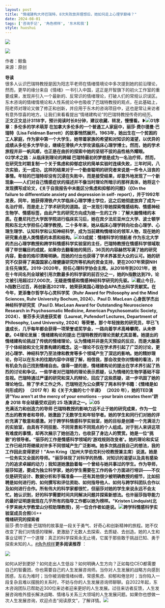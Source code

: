 ```yaml
---
layout: post
title: "情绪建构大师巴瑞特，8次失败放弃理想后，她如何走上心理学巅峰？"
date: 2024-08-01
tags: ['咨询手记', '角色榜样', '东木和我']
style: huoshui
---
```


![](/assets/post_images/2024-08-01-17319183416000.9079668803867915.jpeg)



![](/assets/post_images/2024-08-01-17319183415380.6531977034428205.png)

作者：鲸鱼  
来源：原创

  
**导读**  
很多人认识巴瑞特教授是因为阳志平老师在情绪情境论中多次提到她的前沿理论，然而，更早的缘分来自《情绪》一书引入中国，这正是开智旗下的初火工作室的重要成果，发现并引入一个最新的、反常识的情绪理论，打破人们的常规认识误区。东木咨询的情绪情境论和人性系统论中也吸收了巴瑞特教授的观点，在此基础上，阳老师对理论又做了修正和创新，并应用于东木的咨询项目中，这也是常让来访者有意外惊喜的地方。让我们来看看提出“情绪建构论”的巴瑞特教授传奇的经历。  
**正文正文总计3118字，预计阅读时长8分钟，建议收藏、转发，慢慢看。❥![](/assets/post_images/2024-08-01-17319183416330.6154201505250505.webp)**01序章：多伦多的学术萌芽**
在加拿大多伦多的一个普通工人家庭中，丽莎·费尔德曼·巴瑞特（Lisa Feldman
Barrett）的故事悄然展开。1963年，她出生在一个贫困的工人家庭，作为家中第一个大学生，她带着家族的希望和对知识的渴望，以优异的成绩从多伦多大学毕业，继续在滑铁卢大学攻读临床心理学博士。然而，她的学术旅程并非一帆风顺，也正是在曲折的探索中她的坚韧不拔的品性格外耀眼。  
**02学术之路：从临床到理论的跨越**
巴瑞特最初的梦想是成为一名治疗师，然而，在研究生时期复制一个关于焦虑和抑郁症状的简单实验时连续失败，三年时间，八次实验，无一成功，这样的结果对于一个勤奋聪明的研究者来说是一件令人沮丧的事情。年轻的巴瑞特却没有沉浸在失败中，而是接受结果，却意外地发现了一个新现象——人们对自己情感症状的描述并不像当时理论所暗示的那样具体，她将这个发现撰写成论文，《关于自我报告中未能区分焦虑和抑郁的问题》（《On
the failure to differentiate anxiety and depression in self-
report），并于1992年发表，同年，她获得滑铁卢大学临床心理学博士学位，这之后她彻底放弃了成为一名治疗师，而是走上了学术研究的道路。这一发现引导她探索情感结构、情感神经生物学、情感标签，由此产生的研究方向成为她一生的工作：了解大脑情绪的本质。在曼尼托巴大学医学院进行临床实习后，她在宾夕法尼亚州立大学、波士顿学院和东北大学担任心理学教授。二十多年来，她从临床心理学转向社会心理学、心理生理学、认知科学和认知神经科学，成为当前建构情绪论的领军人物，现在她的研究重点是人类情感的本质和结构。![](/assets/post_images/2024-08-01-17319183416000.47351723340669705.jpeg)**03成就：情绪科学的领航者**
作为东北大学的杰出心理学教授和跨学科情感科学实验室的主任，巴瑞特教授在情感科学领域取得了举世瞩目的成就，如果你去翻看她的简历，36页的内容赫然写满了她的研究内容，勤奋的烙印清晰明确，而她的付出也获得了学术界甚至大众的认可。她的研究不仅获得了美国国家心理健康研究所等机构的资金支持，更在2007年荣获NIH主任先锋奖。2019-2020年，担任心理科学协会主席。从2018年到2021年，她在十年间名列全球被引用次数最多的科学家的前百分之一，她的h指数达到79，论文被引用超过27,000次，无疑是情感和情感神经科学研究的先驱。![](/assets/post_images/2024-08-01-17319183417360.21507641421607326.png)截止今日，h指数已过百，再创新高2021年，她荣获美国心理协会APA杰出科学贡献奖。在今年，更添鲁尔哲学与心灵科学奖（Ruhr
Award for Philosophy and the Mind Sciences, Ruhr University Bochum, 2024）、Paul
D. MacLean 心身医学杰出神经科学研究奖（Paul D. MacLean Award for Outstanding Neuroscience
Research in Psychosomatic Medicine, American Psychosomatic Society,
2024）、普芬多夫讲座获奖者（Laureat, Pufendorf Lectures, Department of Philosophy, Lund
University,
2024）等荣誉。那个年轻挫败的研究员，早已飞速成长，几乎每年都会获得一项荣誉或奖学金，一路向着学术高峰攀爬，从未停歇。**04理论发展：情绪建构论的提出**
巴瑞特教授的理论贡献尤其显著。她提出的情绪建构论挑战了传统的情绪理论，认为情绪并非是先天预设的反应，而是大脑基于个体经验和文化背景构建的概念。这一理论不仅在学术界引起了广泛的讨论，更对心理学、神经科学乃至法律和教育等多个领域产生了深远的影响。她的精妙理论，你可以在东木的往期内容中详细了解，相信我，那会改变你对情绪的看法，并有机会为自己找到情绪自由。值得一提的是，情绪建构论的提出在学术界引起了热烈的讨论和争议。一些学者对巴瑞特的理论表示质疑，认为情绪的生物学基础不容忽视。巴瑞特通过严谨的研究和深入的辩论，回应了这些质疑，进一步巩固了她的理论地位。除了学术工作之外，巴瑞特还为公众撰写了两本科学书籍：《情绪是如何形成的》
（2017 年）和《关于大脑的七个半课》 （2020 年），她的TED演讲“You aren't at the mercy of your emotions
--your brain creates them”跻身 2018 年全球最受欢迎的 25
场演讲之一。![](/assets/post_images/2024-08-01-17319183419290.6246392975646884.png)**05**  
**充满活力和创造力的导师**
巴瑞特教授的影响力远不止于她的研究成果，作为一位杰出的教育者和导师，她激励了无数学生和年轻学者。她的学生和同行们对她的评价充满了敬意和感激。对于跨学科情感科学实验室，她的目标是创建一个充满活力的实验室，由具有不同技能、不同背景和不同观点的个人组成。对于别人来讲这项有难度的事情，却再次展示了她创造力，也收获了身边人的赞赏。她是一位“挑剔”的领导者。“丽莎的工作是情感科学领域的'游戏规则改变者'。她的理论和实证工作已经并将继续对许多不同领域产生广泛影响。她多次挑战我自己的想法，我的工作因此变得更好！”Ann
Kring（加州大学伯克利分校教授兼主席）说道。她是一位务实又全面的导师。"丽莎体现了对科学的热情、对知识的渴望以及具有感染力的追求卓越的动力；我知道她激励着每一个曾经与她共事过的学生。作为导师，丽莎知道，要成为独立科学家，她的学生需要在工作的各个方面进行培训——不仅仅是研究设计、数据分析和手稿准备——还有其他很少被明确教授的细节，比如招聘是如何进行的、如何撰写和评估资助、如何指导他人、如何与跨学科团队合作以及如何进行合作。所有伟大的科学家都很忙，但丽莎对她的学生来说永远不会太忙。她认识到，好的科学需要时间共同解决问题并探索新想法。也许丽莎指导能力的最好证明是我现在几乎所有的指导工作都以她为榜样。"Kristen
Lindquist(北卡罗来纳大学教堂山分校助理教授)，另一位合作者如是说。![](/assets/post_images/2024-08-01-17319183422280.8713310323232379.png)跨学科情感科学实验室成员合照**06**  
**情绪研究的探索者**  
丽莎·费尔德曼·巴瑞特的故事是一段关于勇气、好奇心和创新精神的旅程。她不仅改变了我们对情感的理解，更激励了无数人去探索、去质疑、去创造。她的人生和事业证明了一个道理：真正的科学探索永无止境，它属于那些敢于挑战已知、勇于探索未知的人。[#角色榜样](https://mp.weixin.qq.com/mp/appmsgalbum?__biz=MzkyNTY0NTMzNQ==&action=getalbum&album_id=3448670028914950144#wechat_redirect)**更多阅读推荐**
：

![](/assets/post_images/2024-08-01-17319183416100.06289941134046018.png)

如何从好到更好？如何走出人生低谷？如何明确人生方向？正如每位CEO都需要自己的智囊团，你也需要自己的人生发展咨询师。当你对人生发展的战略方向感到困惑，左右为难时；当你被消极情绪纠缠，常感焦虑、抑郁和倦怠时；当你陷入一段复杂且难以摆脱的关系时，不妨与你的人生发展咨询师聊聊。自2022年起，东木咨询团队已帮助近300位来访者迎来更好的人生发展。过往来访者反馈，人生发展咨询格外擅长解决战略、情绪与关系三大领域的人生发展问题。如果你也想做一次人生发展咨询，欢迎点击“阅读原文”，了解详情。![](/assets/post_images/2024-08-01-17319183415190.7422400041742301.gif)